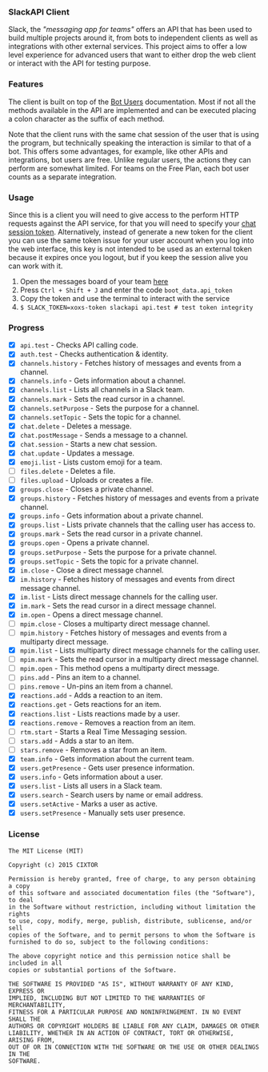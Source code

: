 ### SlackAPI Client

Slack, the _"messaging app for teams"_ offers an API that has been used to build multiple projects around it, from bots to independent clients as well as integrations with other external services. This project aims to offer a low level experience for advanced users that want to either drop the web client or interact with the API for testing purpose.

### Features

The client is built on top of the [Bot Users](https://api.slack.com/bot-users) documentation. Most if not all the methods available in the API are implemented and can be executed placing a colon character as the suffix of each method.

Note that the client runs with the same chat session of the user that is using the program, but technically speaking the interaction is similar to that of a bot. This offers some advantages, for example, like other APIs and integrations, bot users are free. Unlike regular users, the actions they can perform are somewhat limited. For teams on the Free Plan, each bot user counts as a separate integration.

### Usage

Since this is a client you will need to give access to the perform HTTP requests against the API service, for that you will need to specify your [chat session token](https://api.slack.com/web#authentication). Alternatively, instead of generate a new token for the client you can use the same token issue for your user account when you log into the web interface, this key is not intended to be used as an external token because it expires once you logout, but if you keep the session alive you can work with it.

1. Open the messages board of your team [here](https://slack.com/messages/)
2. Press `Ctrl + Shift + J` and enter the code `boot_data.api_token`
3. Copy the token and use the terminal to interact with the service
4. `$ SLACK_TOKEN=xoxs-token slackapi api.test # test token integrity`

### Progress

- [x] `api.test` - Checks API calling code.
- [x] `auth.test` - Checks authentication &amp; identity.
- [x] `channels.history` - Fetches history of messages and events from a channel.
- [x] `channels.info` - Gets information about a channel.
- [x] `channels.list` - Lists all channels in a Slack team.
- [x] `channels.mark` - Sets the read cursor in a channel.
- [x] `channels.setPurpose` - Sets the purpose for a channel.
- [x] `channels.setTopic` - Sets the topic for a channel.
- [x] `chat.delete` - Deletes a message.
- [x] `chat.postMessage` - Sends a message to a channel.
- [x] `chat.session` - Starts a new chat session.
- [x] `chat.update` - Updates a message.
- [x] `emoji.list` - Lists custom emoji for a team.
- [ ] `files.delete` - Deletes a file.
- [ ] `files.upload` - Uploads or creates a file.
- [x] `groups.close` - Closes a private channel.
- [x] `groups.history` - Fetches history of messages and events from a private channel.
- [x] `groups.info` - Gets information about a private channel.
- [x] `groups.list` - Lists private channels that the calling user has access to.
- [x] `groups.mark` - Sets the read cursor in a private channel.
- [x] `groups.open` - Opens a private channel.
- [x] `groups.setPurpose` - Sets the purpose for a private channel.
- [x] `groups.setTopic` - Sets the topic for a private channel.
- [x] `im.close` - Close a direct message channel.
- [x] `im.history` - Fetches history of messages and events from direct message channel.
- [x] `im.list` - Lists direct message channels for the calling user.
- [x] `im.mark` - Sets the read cursor in a direct message channel.
- [x] `im.open` - Opens a direct message channel.
- [ ] `mpim.close` - Closes a multiparty direct message channel.
- [ ] `mpim.history` - Fetches history of messages and events from a multiparty direct message.
- [x] `mpim.list` - Lists multiparty direct message channels for the calling user.
- [ ] `mpim.mark` - Sets the read cursor in a multiparty direct message channel.
- [ ] `mpim.open` - This method opens a multiparty direct message.
- [ ] `pins.add` - Pins an item to a channel.
- [ ] `pins.remove` - Un-pins an item from a channel.
- [x] `reactions.add` - Adds a reaction to an item.
- [x] `reactions.get` - Gets reactions for an item.
- [x] `reactions.list` - Lists reactions made by a user.
- [x] `reactions.remove` - Removes a reaction from an item.
- [ ] `rtm.start` - Starts a Real Time Messaging session.
- [ ] `stars.add` - Adds a star to an item.
- [ ] `stars.remove` - Removes a star from an item.
- [x] `team.info` - Gets information about the current team.
- [x] `users.getPresence` - Gets user presence information.
- [x] `users.info` - Gets information about a user.
- [x] `users.list` - Lists all users in a Slack team.
- [x] `users.search` - Search users by name or email address.
- [x] `users.setActive` - Marks a user as active.
- [x] `users.setPresence` - Manually sets user presence.

### License

```
The MIT License (MIT)

Copyright (c) 2015 CIXTOR

Permission is hereby granted, free of charge, to any person obtaining a copy
of this software and associated documentation files (the "Software"), to deal
in the Software without restriction, including without limitation the rights
to use, copy, modify, merge, publish, distribute, sublicense, and/or sell
copies of the Software, and to permit persons to whom the Software is
furnished to do so, subject to the following conditions:

The above copyright notice and this permission notice shall be included in all
copies or substantial portions of the Software.

THE SOFTWARE IS PROVIDED "AS IS", WITHOUT WARRANTY OF ANY KIND, EXPRESS OR
IMPLIED, INCLUDING BUT NOT LIMITED TO THE WARRANTIES OF MERCHANTABILITY,
FITNESS FOR A PARTICULAR PURPOSE AND NONINFRINGEMENT. IN NO EVENT SHALL THE
AUTHORS OR COPYRIGHT HOLDERS BE LIABLE FOR ANY CLAIM, DAMAGES OR OTHER
LIABILITY, WHETHER IN AN ACTION OF CONTRACT, TORT OR OTHERWISE, ARISING FROM,
OUT OF OR IN CONNECTION WITH THE SOFTWARE OR THE USE OR OTHER DEALINGS IN THE
SOFTWARE.
```
